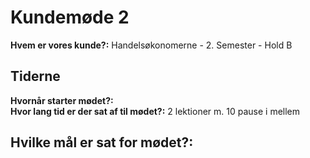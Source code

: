 # Kundemøde 2
**Hvem er vores kunde?:** Handelsøkonomerne - 2. Semester - Hold B

## Tiderne 
**Hvornår starter mødet?:**
<br/>
**Hvor lang tid er der sat af til mødet?:** 2 lektioner m. 10 pause i mellem

## Hvilke mål er sat for mødet?:
